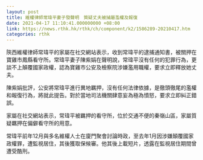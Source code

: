 ```yaml
---
layout: post
title: 維權律師常瑋平妻子發聲明　質疑丈夫被捕屬濫權及報復
date: 2021-04-17 11:10:41.000000000 +08:00
link: https://news.rthk.hk/rthk/ch/component/k2/1586289-20210417.htm
categories: rthk
---
```


陝西維權律師常瑋平的家屬在社交網站表示，收到常瑋平的逮捕通知書，被關押在寶雞市鳳縣看守所。常瑋平妻子陳紫娟在聲明說，常瑋平沒有任何的犯罪行為，更談不上顛覆國家政權，認為寶雞市公安及檢察院涉嫌濫用職權，要求立即釋放她丈夫。

陳紫娟批評，公安將常瑋平進行異地羈押，沒有任何法律依據，是徹頭徹尾的濫權和報復行為，將就此提告。對於當地司法機關肆意妄為極為憤怒，要求立即糾正錯誤。

家屬在社交網站表示，常瑋平被羈押的看守所，位於交通不便的秦嶺山區，家屬質疑羈押在偏僻看守所的用意。

常瑋平前年12月與多名維權人士在廈門聚會討論時政，至去年1月因涉嫌顛覆國家政權罪，遭監視居住，其後獲取保候審。他其後上載短片，透露在監視居住期間曾遭受酷刑。
